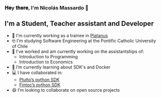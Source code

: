 ### 𝐇𝐞y 𝐭𝐡𝐞𝐫𝐞, I'm Nicolás Massardo 👋

## I'm a Student, Teacher assistant and Developer

- 🚀 I'm currently working as a trainee in [Platanus](https://platan.us/)
- 🤓 I'm studying Software Engineering at the Pontific Catholic University of Chile
- 🔭 I've worked and am currently working on the assistantships of:
    - Introduction to Programming
    - Introduction to Economics
- 🌱 I’m currently learning about SDK's and Docker
- 💻 I have collaborated in:
    - [Plutto’s python SDK](https://github.com/plutto-labs/plutto-python)
    - [Fintoc’s python SDK](https://github.com/fintoc-com/fintoc-python)
- 😄 I’m looking to collaborate on open source projects

<!--
**nmassardot/nmassardot** is a ✨ _special_ ✨ repository because its `README.md` (this file) appears on your GitHub profile.

Here are some ideas to get you started:

- 🔭 I’m currently working on ...
- 🌱 I’m currently learning ...
- 👯 I’m looking to collaborate on ...
- 🤔 I’m looking for help with ...
- 💬 Ask me about ...
- 📫 How to reach me: ...
- 😄 Pronouns: ...
- ⚡ Fun fact: ...
-->
